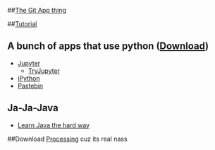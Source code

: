 ##[The Git App thing](https://git-scm.com/download/)

##[Tutorial](https://www.youtube.com/watch?v=tRTckrrCME4)

## A bunch of apps that use python ([Download](https://www.continuum.io/downloads))
* [Jupyter](http://jupyter.org)
    * [TryJupyter](https://try.jupyter.org/)
* [iPython](http://ipython.org/notebook.html)
* [Pastebin](http://pastebin.com/Sbp52FP4)
 
## Ja-Ja-Java
* [Learn Java the hard way](https://programmingbydoing.com)

##Download [Processing](https://processing.org/download/?processing) cuz its real nass
